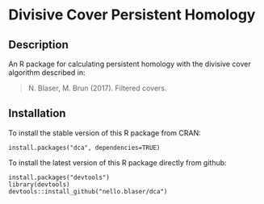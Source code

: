 # Divisive Cover Persistent Homology

## Description

An R package for calculating persistent homology with the divisive cover algorithm described in:

> N. Blaser, M. Brun (2017). Filtered covers.

## Installation

To install the stable version of this R package from CRAN:

    install.packages("dca", dependencies=TRUE)

To install the latest version of this R package directly from github:

    install.packages("devtools")
    library(devtools)
    devtools::install_github("nello.blaser/dca")